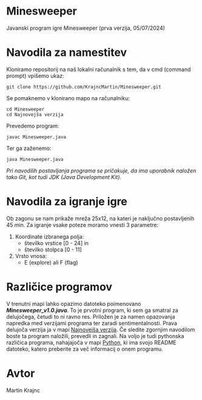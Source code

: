 # Minesweeper
Javanski program igre Minesweeper (prva verzija, 05/07/2024)
# Navodila za namestitev
Kloniramo repositorij na naš lokalni računalnik s tem, da v cmd (command prompt) vpišemo ukaz:
```
git clone https://github.com/KrajncMartin/Minesweeper.git
```
Se pomaknemo v klonirano mapo na računalniku:
```
cd Minesweeper
cd Najnovejša verzija
```
Prevedemo program:
```
javac Minesweeper.java
```
Ter ga zaženemo:
```
java Minesweeper.java
```
*Pri navodilih postavljanja programa se pričakuje, da ima uporabnik naložen tako Git, kot tudi JDK (Java Development Kit).*<br />

# Navodila za igranje igre
Ob zagonu se nam prikaže mreža 25x12, na kateri je naključno postavljenih 45 min.
Za igranje vsake poteze moramo vnesti 3 parametre: 
1. Koordinate izbranega polja:
   * številko vrstice [0 - 24] in
   * številko stolpca [0 - 11]
2. Vrsto vnosa:
   * E (explore) ali F (flag)
  
# Različice programov
V trenutni mapi lahko opazimo datoteko poimenovano ***Minesweeper_v1.0.java***. To je prvotni program, ki sem ga smatral za delujočega, četudi to ni ravno res. Priložen je za namen opazovanja napredka med verzijami programa ter zaradi sentimentalnosti. Prava delujoča verzija ja v mapi [Najnovejša verzija](https://github.com/KrajncMartin/Minesweeper/tree/main/Najnovej%C5%A1a%20verzija). Če sledite zgornjim navodilom boste ta program naložili, prevedli in zagnali. Na voljo je tudi pythonska različica programa, nahajajoča v mapi [Python](https://github.com/KrajncMartin/Minesweeper/tree/main/Python), ki ima svojo README datoteko, katero preberite za več informacij o onem programu.

# Avtor
Martin Krajnc
